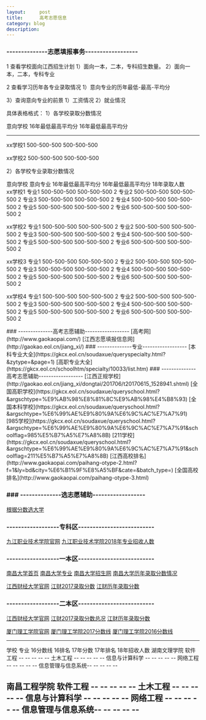 ```yaml
---
layout:     post
title:      高考志愿信息
category: blog
description: 
---
```



### --------------志愿填报事务------------------
<p>
1 查看学校面向江西招生计划
    1）面向一本，二本，专科招生数量。
    2）面向一本，二本，专科专业

2 查看学习历年各专业录取情况
    1）意向专业的历年最低-最高-平均分
    
3）查询意向专业的前景
    1）工资情况
    2）就业情况


具体表格格式：
1）各学校录取分数情况

意向学校            16年最低最高平均分      16年最低最高平均分
----------         -----------------      ----------------
xx学校1            500-500-500            500-500-500

xx学校2            500-500-500            500-500-500

2）各学校专业录取分数情况

意向学校            意向专业             16年最低最高平均分      16年最低最高平均分         18年录取人数        
xx学校1            专业1                500-500-500           500-500-500               2
                   专业2                500-500-500           500-500-500               2
                   专业3                500-500-500           500-500-500               2
                   专业4                500-500-500           500-500-500               2
                   专业5                500-500-500           500-500-500               2
                   专业6                500-500-500           500-500-500               2

xx学校2            专业1                500-500-500           500-500-500               2
                   专业2                500-500-500           500-500-500               2
                   专业3                500-500-500           500-500-500               2
                   专业4                500-500-500           500-500-500               2
                   专业5                500-500-500           500-500-500               2
                   专业6                500-500-500           500-500-500               2

xx学校3            专业1                500-500-500           500-500-500               2
                   专业2                500-500-500           500-500-500               2
                   专业3                500-500-500           500-500-500               2
                   专业4                500-500-500           500-500-500               2
                   专业5                500-500-500           500-500-500               2
                   专业6                500-500-500           500-500-500               2

xx学校4            专业1                500-500-500           500-500-500               2
                   专业2                500-500-500           500-500-500               2
                   专业3                500-500-500           500-500-500               2
                   专业4                500-500-500           500-500-500               2
                   专业5                500-500-500           500-500-500               2
                   专业6                500-500-500           500-500-500               2
          
</p>
### --------------高考志愿辅助------------------
[高考网](http://www.gaokaopai.com/)
[江西志愿填报信息网](http://gaokao.eol.cn/jiang_xi/)
### --------------专业------------------
[本科专业大全](https://gkcx.eol.cn/soudaxue/queryspecialty.html?&zytype=&page=1)
[高职专业大全](https://gkcx.eol.cn/schoolhtm/specialty/10033/list.htm)
### --------------高考志愿辅助------------------
[江西正规学校](http://gaokao.eol.cn/jiang_xi/dongtai/201706/t20170615_1528941.shtml)
[全国高职学校](https://gkcx.eol.cn/soudaxue/queryschool.html?&argschtype=%E9%AB%98%E8%81%8C%E9%AB%98%E4%B8%93)
[全国本科学校](https://gkcx.eol.cn/soudaxue/queryschool.html?&argschtype=%E6%99%AE%E9%80%9A%E6%9C%AC%E7%A7%91)
[985学校](https://gkcx.eol.cn/soudaxue/queryschool.html?&argschtype=%E6%99%AE%E9%80%9A%E6%9C%AC%E7%A7%91&schoolflag=985%E5%B7%A5%E7%A8%8B)
[211学校](https://gkcx.eol.cn/soudaxue/queryschool.html?&argschtype=%E6%99%AE%E9%80%9A%E6%9C%AC%E7%A7%91&schoolflag=211%E5%B7%A5%E7%A8%8B)
[江西高校排名](http://www.gaokaopai.com/paihang-otype-2.html?f=1&ly=bd&city=%E6%B1%9F%E8%A5%BF&cate=&batch_type=)
[全国高校排名](http://www.gaokaopai.com/paihang-otype-3.html)

### ### --------------选志愿辅助------------------
[根据分数选大学](https://gkcx.eol.cn/soudaxue/queryschoolgufen.html)


### ------------------专科区--------------------------
[九江职业技术学院官网](http://www.jvtc.jx.cn/)
[九江职业技术学院2018年专业招收人数](http://zsw.jvtc.jx.cn/info/1080/2191.htm)



### ------------------一本区--------------------------
[南昌大学首页](http://www.ncu.edu.cn/)
[南昌大学专业](http://www.ncu.edu.cn/xyyxk/zysz.html)
[南昌大学招生网](http://zjc.ncu.edu.cn/zs/)
[南昌大学历年录取分数情况](https://gkcx.eol.cn/schoolhtm/schoolAreaPoint/108/10015/10035/10036.htm)

[江西财经大学官网](http://www.jxufe.edu.cn/)
[江财2017录取分数](http://zsjy.jxufe.edu.cn/web/articleDetail.html?sectionId=82&articleId=441)
[江财历年录取分数](http://zsjy.jxufe.edu.cn/web/majorScore.html)

### ------------------二本区--------------------------
[江西财经大学官网](http://www.jxufe.edu.cn/)
[江财2017录取分数总况](http://zsjy.jxufe.edu.cn/web/articleDetail.html?sectionId=82&articleId=441)
[江财历年录取分数](http://zsjy.jxufe.edu.cn/web/majorScore.html)

[厦门理工学院官网](https://www.xmut.edu.cn/)
[厦门理工学院2017分数线](http://zsb.xmut.edu.cn/bkzn/lnfsx/2017fsx/2017jiangxi.htm)
[厦门理工学院2016分数线](http://zsb.xmut.edu.cn/bkzn/lnfsx/2016fsx/2016jiangxi.htm)

---
  学校          专业          16分数线   16排名  17年分数   17年排名  18年招收人数
  湖南文理学院   软件工程      --         --      --        --        --
                土木工程      --         --      --        --        --
                信息与计算科学 --         --      --        --        --
                网络工程        --         --      --        --        --
                信息管理与信息系统--         --      --        --        --
                
  南昌工程学院  软件工程      --         --      --        --        --
                土木工程      --         --      --        --        --
                信息与计算科学 --         --      --        --        --
                网络工程        --         --      --        --        --
                信息管理与信息系统--         --      --        --        --
---
